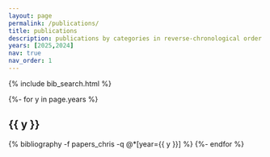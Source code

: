 ```yaml
---
layout: page
permalink: /publications/
title: publications
description: publications by categories in reverse-chronological order.
years: [2025,2024]
nav: true
nav_order: 1
---
```

<!-- _pages/publications.md -->
<!-- Bibsearch Feature -->

{% include bib_search.html %}

<div class="publications">

{%- for y in page.years %}
  <h2 class="year">{{ y }}</h2>
  {% bibliography -f papers_chris -q @*[year={{ y }}] %}
{%- endfor %}

</div>
